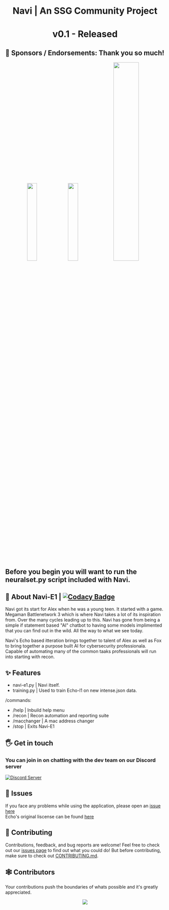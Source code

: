 <div align="center">
  <h1> Navi | An SSG Community Project</h1>
  <h1>v0.1 - Released</h1>
</div>

## 🤝 Sponsors / Endorsements: Thank you so much!     
<div align="center">
<img src="https://user-images.githubusercontent.com/89718570/234070674-51080b9a-be10-476f-9bbf-3e1e2a6cca9e.png" width="25%" height="25%">  
<img src="https://media.discordapp.net/attachments/1053895661629751397/1078449255481610280/base_rebuilt_hq_profile_rounded.png" width="25%" height="25%">
<img src="https://user-images.githubusercontent.com/89718570/236381302-dc3dcf75-a48d-4846-ae33-2007109bf7c2.png" width="40%" height="40%">
</div>  

## Before you begin you will want to run the neuralset.py script included with Navi.

## 🚀 About Navi-E1 | [![Codacy Badge](https://app.codacy.com/project/badge/Grade/63a04af9b14f41179b567637c4ab77a6)](https://app.codacy.com/gh/SSGorg/Navi/dashboard?utm_source=gh&utm_medium=referral&utm_content=&utm_campaign=Badge_grade)
Navi got its start for Alex when he was a young teen. It started with a game. Megaman Battlenetwork 3 which is where Navi takes a lot of its inspiration from. Over the many cycles leading up to this. Navi has gone from being a simple if statement based "AI" chatbot to having some models implimented that you can find out in the wild. All the way to what we see today.   
  
Navi's Echo based itteration brings together to talent of Alex as well as Fox to bring together a purpose built AI for cybersecurity professionala. Capable of automating many of the common taaks professionals will run into starting with recon. 

## ✨ Features
- navi-e1.py  | Navi itself.
- training.py | Used to train Echo-l1 on new intense.json data.  
  
/commands:
- /help       | Inbuild help menu
- /recon      | Recon automation and reporting suite
- /macchanger | A mac address changer
- /stop       | Exits Navi-E1

## 🖐️ Get in touch
### You can join in on chatting with the dev team on our Discord server
  <a href="https://discord.gg/ecrBC9wnma"><img src="https://discordapp.com/api/guilds/879757204620726362/widget.png?style=banner3" alt="Discord Server"></a>
  
## 🔧 Issues
If you face any problems while using the application, please open an [issue here](https://github.com/SSGorg/Navi-E1/issues)  
Echo's original liscense can be found [here](https://github.com/SSGorg/Navi-E1/wiki/Echo-l1-Liscense)
  
## 🤝 Contributing

Contributions, feedback, and bug reports are welcome! Feel free to check out our [issues page](https://github.com/SSGorg/Navi/issues) to find out what you could do! But before contributing, make sure to check out [CONTRIBUTING.md](./CONTRIBUTING.md).  

## 🕸 Contributors

Your contributions push the boundaries of whats possible and it's greatly appreciated.
<br>
<a href="https://github.com/SSGOrg/Navi-E1/graphs/contributors">
<p align="center">
  <img src="https://contrib.rocks/image?repo=SSGorg/Navi-E1" />
  </p>
</a>
